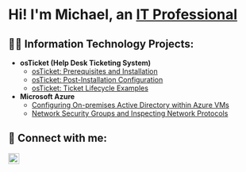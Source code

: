 <h1>Hi! I'm Michael, an <a href="https://www.linkedin.com/in/michaelmarshii/">IT Professional</a>

<h2>👨‍💻 Information Technology Projects:</h2>

- <b>osTicket (Help Desk Ticketing System)</b>
  - [osTicket: Prerequisites and Installation](https://github.com/Michael-Marsh/osTicket-Prerequisites-and-Installation)
  - [osTicket: Post-Installation Configuration](https://github.com/Michael-Marsh/osTicket-Post-Installation-Configuration)
  - [osTicket: Ticket Lifecycle Examples](https://github.com/Michael-Marsh/osTicket-Ticket-Lifecycle-Examples)
- <b>Microsoft Azure</b>
  - [Configuring On-premises Active Directory within Azure VMs](https://github.com/Michael-Marsh/Microsoft-Azure-On-Premesis-Active-Directory)
  - [Network Security Groups and Inspecting Network Protocols](https://github.com/Michael-Marsh/osTicket-Prerequisites-and-Installation)

<h2> 🤳 Connect with me:</h2>

[<img align="left" alt="JoshMadakor | LinkedIn" width="22px" src="https://cdn.jsdelivr.net/npm/simple-icons@v3/icons/linkedin.svg" />][linkedin]

[linkedin]: https://linkedin.com/in/michaelmarshii
